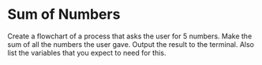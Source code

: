# Sum of Numbers

Create a flowchart of a process that asks the user for 5 numbers. Make the sum of all the numbers the user gave. Output the result to the terminal. Also list the variables that you expect to need for this.
